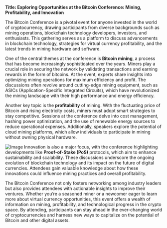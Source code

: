 **Title: Exploring Opportunities at the Bitcoin Conference: Mining, Profitability, and Innovation**

The Bitcoin Conference is a pivotal event for anyone invested in the world of cryptocurrency, drawing participants from diverse backgrounds such as mining operations, blockchain technology developers, investors, and enthusiasts. This gathering serves as a platform to discuss advancements in blockchain technology, strategies for virtual currency profitability, and the latest trends in mining hardware and software. 

One of the central themes at the conference is **Bitcoin mining**, a process that has become increasingly sophisticated over the years. Miners play a crucial role in securing the network by validating transactions and earning rewards in the form of bitcoins. At the event, experts share insights into optimizing mining operations for maximum efficiency and profit. The discussions often revolve around cutting-edge mining equipment, such as ASICs (Application-Specific Integrated Circuits), which have revolutionized the mining landscape with their high performance and energy efficiency.

Another key topic is the **profitability** of mining. With the fluctuating price of Bitcoin and rising electricity costs, miners must adopt smart strategies to stay competitive. Sessions at the conference delve into cost management, hashing power optimization, and the use of renewable energy sources to reduce operational expenses. Additionally, speakers explore the potential of cloud mining platforms, which allow individuals to participate in mining without owning physical hardware.


![Image](https://github.com/user-attachments/assets/b8266eee-691e-4ee1-99ef-bfa10d234fd4)
Innovation is also a major focus, with the conference highlighting developments like **Proof-of-Stake (PoS)** protocols, which aim to enhance sustainability and scalability. These discussions underscore the ongoing evolution of blockchain technology and its impact on the future of digital currencies. Attendees gain valuable knowledge about how these innovations could influence mining practices and overall profitability.

The Bitcoin Conference not only fosters networking among industry leaders but also provides attendees with actionable insights to improve their ventures. Whether you’re a seasoned miner or a newcomer eager to learn more about virtual currency opportunities, this event offers a wealth of information on mining, profitability, and technological progress in the crypto space. By attending, participants can stay ahead in the ever-changing world of cryptocurrencies and harness new ways to capitalize on the potential of Bitcoin and other digital assets.